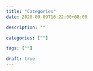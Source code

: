 ```yaml
---
title: "Categories"
date: 2020-09-09T16:22:00+08:00

description: ""

categories: [""]

tags: [""]

draft: true
---
```


